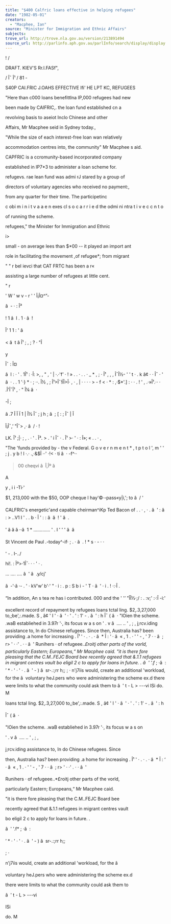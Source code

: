 ```yaml
---
title: "$400 Calfric loans effective in helping refugees"
date: "1982-05-01"
creators:
  - "Macphee, Ian"
source: "Minister for Immigration and Ethnic Affairs"
subjects:
trove_url: http://trove.nla.gov.au/version/213891494
source_url: http://parlinfo.aph.gov.au/parlInfo/search/display/display.w3p;query=Id%3A%22media/pressrel/HPR09001805%22
---
```


 ! / 

 DRAFT. KIEV'S Rr.l.FASf",

 /  Î¯ Î¹ / 81 -

 S40P CAI.FRIC J.OAHS EFFECTIVE Ifi' HE LPT KC, REFUGEES

 "Here than c000 loans benefittlna IP,000 refugees had new 

 been made by CAIFRIC,. the loan fund established cn a 

 revolving basis to aseiot Inclo Chinese and other

 Affairs, Mr Macphee seid in Sydney today.,

 "While the size of each interest-free loan wan relatively

 accommodation centres into, the community" Mr Macphee s aid.

 CAPFRIC is a ccromunity-based incorporated company 

 established in IP7*3 to administer a loan scheme for. 

 refugevs.  rae lean fund was admi rJ stared by a group of 

 directors of voluntary agencies who received no payment:, 

 from any quarter for their time. The participetinc 

 c obi m  i  n i t v a a e n exes cl s o c a r r i e d the odmi ni ntra t i v e c c n t o 

 of running the scheme.

 refugees," the Minister for Immigration and Ethnic

 i>

 small - on average lees than $*00 -- it played an import ant 

 role in facilitating the movement ,of refugee*; from migrant

 " " r  bel ievci that CAT FRTC has been a r«

 assisting a large number of refugees at little cent.

 "  r

 '  W '  w v -  r ' ' Î¡Î¤^”-

 â   - · : Î³

 !  1  â   I  .  1  · â  ! 

 Î' 1  1  :  '  â 

 < â   t  â Î¹ ; ,  ;  ? ·  "Î

 y

 Î¯ :  Î¤ 

 â   I : · ' .  1Î¹ :  ·Î: >,  , "  , ' |  ·.·'f’ · ! » .  . · .  . · _  * ,  ;  ·  Î¹ , , ,  Î¯Î½- ' ' t · .  k  â¢  ·  · Î¯ ·  ' â  · . .  1  '·} *  · ;  ··. Î½ , ;  Î¹>Î¯!ÏÎ>Î· , ·  , | ·  · · · > -  f  < · * : ,·$*'.] : ·  ·  .  !  '  ,  .·»Î¹.·· ·  .Î'Î¯Î¹ , · "  Î¼ â   ·

 -Î ;

 â .7 Î Î Ï 1 | Î½ Î¯  ; j h  ; â   ; [ : ; Î¯ | Î

 Î¡Î¯,’ "Î¯> ,· â  / · !

 LK. Î¹ ;|· ; ,  .  ·  ' . Î³.  >  .  '  i  Î¯ · . Î¹  >· '  ·  :  Î»;  « .  . ·  ,

 "The 'funds provided by -  the v Federal. G o v e r n m e n t * , t p t o l ', m  ' ' ; j . y b  !  I ·.· .,·&$Î ··' ·!< · ti â  · -f^··

 >00 cheqvi  â   Î,Îº â 

 A

 y ,  i i  -Ti·'

 $1, 213,000 with the $50, OOP cheque I hay'©·-pass«y|i,'; to â   / '

 CALFRlC's energetic'and capable cheirman^iKp Ted Bacon of  .  .  ·  , ·  .  â   '  : â   :  >  ..V1  I  '  .  .  b · Î ' : :  â  â   ! '  â   . 

 '  â â â ··â  1  *  ............. '  . I '  ' '  â   â 

 St Vincent de Paul .-today^-if· ;  . · â  . ! *  s · - ·  ·

 '  - .  I-../

 hi!. :  Îº>·1Î¯· · · ' · .

 ... .... .... â   ' â   .y/cj'

 â   -'·â ·- . '  ·  kV'w’ b'·' " ·  i : . p : S b i - ' T · â  ' ·  i .  ! ·:·Î . 

 “In addition, An s tea re has i  contributed. 000 and the ' '’ "ÎÎ½·;/ : .  :v;' :·:Î  -i:'

 excellent record of repayment by refugees loans tctal ling. $2,.3,27,000 to,;be',:.made. S , â¢  '  I '  · â  '  ·  '  .  '  :  1'  - . â  '  :  h Î¯  ( â  · "lOien the scheme. .waB establiehed in 3.97r '·, its focus w a s  on ' .  v â   .... .. '  ,  ;  ,  j;rcv.iding assistance to, In do Chinese refugees. Since then, Australia has? been providing .a home for increasing  .  Î¹  ' ·  . · .  · â  *  Î : ‘  · â   «  ,  1  . ·  '  '  -  ,  ' 7  ·  · â   ; r> ' ·  ·' . ·  · â   '  Runihers ·  of refugeee..*£roitj other parts of the vorld,  particularly Eastern; Europeans,“ Mr Macphee caid. "it is there fore pleasing that the C.M..FEJC Board bee recently agreed that &.1.1 refugees in migrant centres vault  bo eligil 2 c to apply for loans in future. . â   '  '.f* ;  ·â  :  ’  * ·  ' · ' ·  .  â  ' - )  â   sr-.:;rr h;; ; · n'j7iis would, create an additional 'workload, for the â  voluntary heJ.pers who were administering the scheme ex.d  there were limits to what the community could ask them to â   ' t - L >  ---vi ISi do. M

 loans tctal ling. $2,.3,27,000 to,;be',:.made. S , â¢  '  I '  · â  '  ·  '  .  '  :  1'  - . â  '  :  h

 Î¯  ( â  ·

 "lOien the scheme. .waB establiehed in 3.97r '·, its focus w a s  on

 ' .  v â   .... .. '  ,  ;  , 

 j;rcv.iding assistance to, In do Chinese refugees. Since

 then, Australia has? been providing .a home for increasing  .  Î¹  ' ·  . · .  · â  *  Î : ‘  · â   «  ,  1  . ·  '  '  -  ,  ' 7  ·  · â   ; r> ' ·  ·' . ·  · â   ' 

 Runihers ·  of refugeee..*£roitj other parts of the vorld, 

 particularly Eastern; Europeans,“ Mr Macphee caid.

 "it is there fore pleasing that the C.M..FEJC Board bee

 recently agreed that &.1.1 refugees in migrant centres vault 

 bo eligil 2 c to apply for loans in future. .

 â   '  '.f* ;  ·â  : 

 ’  * ·  ' · ' ·  .  â  ' - )  â   sr-.:;rr h;;

 ; ·

 n'j7iis would, create an additional 'workload, for the â 

 voluntary heJ.pers who were administering the scheme ex.d 

 there were limits to what the community could ask them to

 â   ' t - L >  ---vi

 ISi

 do. M

